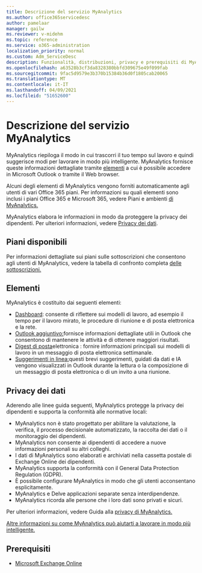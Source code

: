 ```yaml
---
title: Descrizione del servizio MyAnalytics
ms.author: office365servicedesc
author: pamelaar
manager: gailw
ms.reviewer: v-midehm
ms.topic: reference
ms.service: o365-administration
localization_priority: normal
ms.custom: Adm_ServiceDesc
description: Funzionalità, distribuzioni, privacy e prerequisiti di MyAnalytics
ms.openlocfilehash: a63528b3cf3da8328380bbfd309675e49f099fab
ms.sourcegitcommit: 9fac5d9579e3b370b15384b36d0f1805cab20065
ms.translationtype: MT
ms.contentlocale: it-IT
ms.lasthandoff: 04/09/2021
ms.locfileid: "51652600"
---
```

# <a name="myanalytics-service-description"></a>Descrizione del servizio MyAnalytics

MyAnalytics riepiloga il modo in cui trascorri il tuo tempo sul lavoro e quindi suggerisce modi per lavorare in modo più intelligente. MyAnalytics fornisce queste informazioni dettagliate tramite [elementi](#elements) a cui è possibile accedere in Microsoft Outlook o tramite il Web browser.

Alcuni degli elementi di MyAnalytics vengono forniti automaticamente agli utenti di vari Office 365 piani. Per informazioni su quali elementi sono inclusi i piani Office 365 e Microsoft 365, vedere Piani e ambienti [di MyAnalytics.](/workplace-analytics/myanalytics/overview/plans-environments)  

MyAnalytics elabora le informazioni in modo da proteggere la privacy dei dipendenti. Per ulteriori informazioni, vedere [Privacy dei dati](#data-privacy).

## <a name="available-plans"></a>Piani disponibili

Per informazioni dettagliate sui piani sulle sottoscrizioni che consentono agli utenti di MyAnalytics, vedere la tabella di confronto completa [delle sottoscrizioni.](https://go.microsoft.com/fwlink/?linkid=2139145)

## <a name="elements"></a>Elementi

MyAnalytics è costituito dai seguenti elementi:

* [Dashboard](/workplace-analytics/myanalytics/use/dashboard-2): consente di riflettere sui modelli di lavoro, ad esempio il tempo per il lavoro mirato, le procedure di riunione e di posta elettronica e la rete.
* [Outlook aggiuntivo:](/workplace-analytics/myanalytics/use/add-in)fornisce informazioni dettagliate utili in Outlook che consentono di mantenere le attività e di ottenere maggiori risultati.
* [Digest di posta](/workplace-analytics/myanalytics/use/email-digest-2)elettronica : fornire informazioni principali sui modelli di lavoro in un messaggio di posta elettronica settimanale.
* [Suggerimenti in linea:](/workplace-analytics/myanalytics/use/mya-notifications)questi brevi suggerimenti, guidati da dati e IA vengono visualizzati in Outlook durante la lettura o la composizione di un messaggio di posta elettronica o di un invito a una riunione.

## <a name="data-privacy"></a>Privacy dei dati

Aderendo alle linee guida seguenti, MyAnalytics protegge la privacy dei dipendenti e supporta la conformità alle normative locali:

* MyAnalytics non è stato progettato per abilitare la valutazione, la verifica, il processo decisionale automatizzato, la raccolta dei dati o il monitoraggio dei dipendenti.
* MyAnalytics non consente ai dipendenti di accedere a nuove informazioni personali su altri colleghi.
* I dati di MyAnalytics sono elaborati e archiviati nella cassetta postale di Exchange Online dei dipendenti.
* MyAnalytics supporta la conformità con il General Data Protection Regulation (GDPR).
* È possibile configurare MyAnalytics in modo che gli utenti acconsentano esplicitamente.
* MyAnalytics e Delve applicazioni separate senza interdipendenze.
* MyAnalytics ricorda alle persone che i loro dati sono privati e sicuri.

Per ulteriori informazioni, vedere Guida alla [privacy di MyAnalytics.](/workplace-analytics/myanalytics/overview/privacy-guide)

[Altre informazioni su come MyAnalytics può aiutarti a lavorare in modo più intelligente.](https://products.office.com/business/myanalytics-personal-analytics)

## <a name="prerequisites"></a>Prerequisiti

* [Microsoft Exchange Online](./exchange-online-service-description/exchange-online-service-description.md)